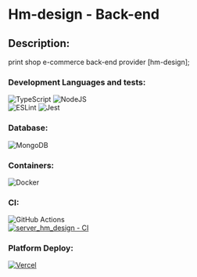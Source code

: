 # Hm-design - Back-end

## Description:

print shop e-commerce back-end provider [hm-design];
### Development Languages and tests:
![TypeScript](https://img.shields.io/badge/typescript-%23007ACC.svg?style=for-the-badge&logo=typescript&logoColor=white)
![NodeJS](https://img.shields.io/badge/node.js-6DA55F?style=for-the-badge&logo=node.js&logoColor=white)
<br>
![ESLint](https://img.shields.io/badge/ESLint-4B3263?style=for-the-badge&logo=eslint&logoColor=white)
![Jest](https://img.shields.io/badge/-jest-%23C21325?style=for-the-badge&logo=jest&logoColor=white)
### Database:
![MongoDB](https://img.shields.io/badge/MongoDB-%234ea94b.svg?style=for-the-badge&logo=mongodb&logoColor=white)
### Containers:
![Docker](https://img.shields.io/badge/docker-%230db7ed.svg?style=for-the-badge&logo=docker&logoColor=white)
### CI:
![GitHub Actions](https://img.shields.io/badge/github%20actions-%232671E5.svg?style=for-the-badge&logo=githubactions&logoColor=white)
<br>
[![server_hm_design - CI](https://github.com/hernandemonteiro/server_hm_design/actions/workflows/ci.yml/badge.svg)](https://github.com/hernandemonteiro/server_hm_design/actions/workflows/ci.yml)
### Platform Deploy:
[![Vercel](https://img.shields.io/badge/vercel-%23000000.svg?style=for-the-badge&logo=vercel&logoColor=white)](https://server-two-liart.vercel.app/)

